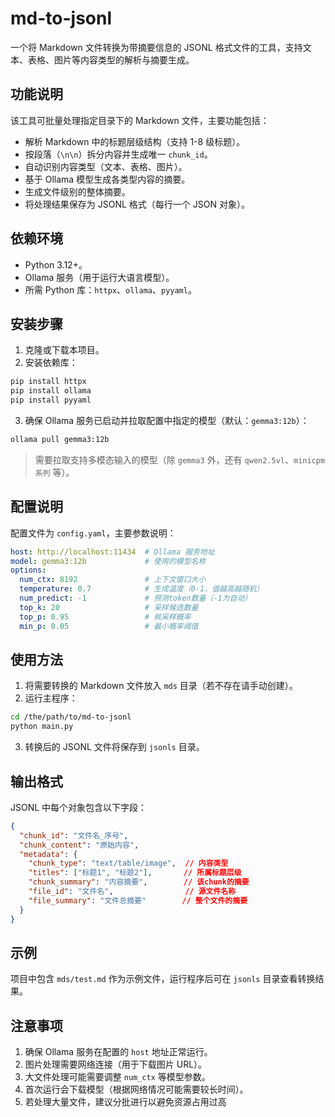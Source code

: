 # md-to-jsonl

一个将 Markdown 文件转换为带摘要信息的 JSONL 格式文件的工具，支持文本、表格、图片等内容类型的解析与摘要生成。

## 功能说明

该工具可批量处理指定目录下的 Markdown 文件，主要功能包括：

- 解析 Markdown 中的标题层级结构（支持 1-8 级标题）。
- 按段落（`\n\n`）拆分内容并生成唯一 `chunk_id`。
- 自动识别内容类型（文本、表格、图片）。
- 基于 Ollama 模型生成各类型内容的摘要。
- 生成文件级别的整体摘要。
- 将处理结果保存为 JSONL 格式（每行一个 JSON 对象）。

## 依赖环境

- Python 3.12+。
- Ollama 服务（用于运行大语言模型）。
- 所需 Python 库：`httpx`、`ollama`、`pyyaml`。

## 安装步骤

1. 克隆或下载本项目。
2. 安装依赖库：

```bash
pip install httpx
pip install ollama
pip install pyyaml
```

3. 确保 Ollama 服务已启动并拉取配置中指定的模型（默认：`gemma3:12b`）：

```bash
ollama pull gemma3:12b
```

> 需要拉取支持多模态输入的模型（除 `gemma3` 外，还有 `qwen2.5vl`、`minicpm 系列` 等）。

## 配置说明

配置文件为 `config.yaml`，主要参数说明：

```yaml
host: http://localhost:11434  # Ollama 服务地址
model: gemma3:12b             # 使用的模型名称
options:
  num_ctx: 8192               # 上下文窗口大小
  temperature: 0.7            # 生成温度（0-1，值越高越随机）
  num_predict: -1             # 预测token数量（-1为自动）
  top_k: 20                   # 采样候选数量
  top_p: 0.95                 # 核采样概率
  min_p: 0.05                 # 最小概率阈值
```

## 使用方法

1. 将需要转换的 Markdown 文件放入 `mds` 目录（若不存在请手动创建）。
2. 运行主程序：

```bash
cd /the/path/to/md-to-jsonl
python main.py
```

3. 转换后的 JSONL 文件将保存到 `jsonls` 目录。

## 输出格式

JSONL 中每个对象包含以下字段：

```json
{
  "chunk_id": "文件名_序号",
  "chunk_content": "原始内容",
  "metadata": {
    "chunk_type": "text/table/image",  // 内容类型
    "titles": ["标题1", "标题2"],       // 所属标题层级
    "chunk_summary": "内容摘要",        // 该chunk的摘要
    "file_id": "文件名",                // 源文件名称
    "file_summary": "文件总摘要"        // 整个文件的摘要
  }
}
```

## 示例

项目中包含 `mds/test.md` 作为示例文件，运行程序后可在 `jsonls` 目录查看转换结果。

## 注意事项

1. 确保 Ollama 服务在配置的 `host` 地址正常运行。
2. 图片处理需要网络连接（用于下载图片 URL）。
3. 大文件处理可能需要调整 `num_ctx` 等模型参数。
4. 首次运行会下载模型（根据网络情况可能需要较长时间）。
5. 若处理大量文件，建议分批进行以避免资源占用过高
